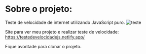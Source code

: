# Sobre o projeto:
Teste de velocidade de internet utilizando JavaScript puro.
![teste](https://user-images.githubusercontent.com/99775480/216724313-e446d4d1-f737-4d34-8e8b-9dd2745ce6e3.gif)

Site para ver meu projeto e realizar teste de velocidade:
https://testedevelocidadejs.netlify.app/

Fique avontade para clonar o projeto.
